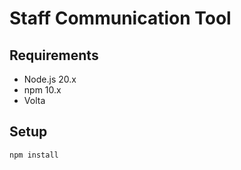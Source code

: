 # Staff Communication Tool

## Requirements

- Node.js 20.x
- npm 10.x
- Volta

## Setup

```bash
npm install
```

